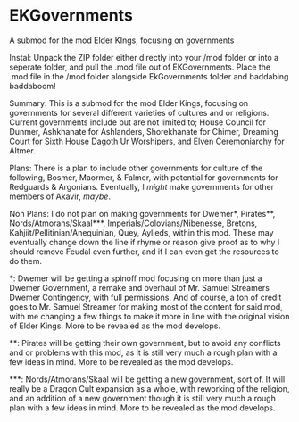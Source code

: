 # EKGovernments
A submod for the mod Elder KIngs, focusing on governments

Instal:
Unpack the ZIP folder either directly into your /mod folder or into a seperate folder, and pull the .mod file out of EKGovernments. Place the .mod file in the /mod folder alongside EkGovernments folder and baddabing baddaboom!

Summary:
This is a submod for the mod Elder Kings, focusing on governments for several different varieties of cultures and or religions. Current governments include but are not limited to; 
House Council for Dunmer, Ashkhanate for Ashlanders, Shorekhanate for Chimer, Dreaming Court for Sixth House Dagoth Ur Worshipers, and Elven Ceremoniarchy for Altmer.

Plans:
There is a plan to include other governments for culture of the following, Bosmer, Maormer, & Falmer, with potential for governments for Redguards & Argonians. Eventually, I *might* make governments for other members of Akavir, *maybe*.

Non Plans:
I do not plan on making governments for Dwemer*, Pirates**, Nords/Atmorans/Skaal***, Imperials/Colovians/Nibenesse, Bretons, Kahjiit/Pellitinian/Anequinian, Quey, Aylieds, within this mod. These may eventually change down the line if rhyme or reason give proof as to why I should remove Feudal even further, and if I can even get the resources to do them.

*:
Dwemer will be getting a spinoff mod focusing on more than just a Dwemer Government, a remake and overhaul of Mr. Samuel Streamers Dwemer Contingency, with full permissions. And of course, a ton of credit goes to Mr. Samuel Streamer for making most of the content for said mod, with me changing a few things to make it more in line with the original vision of Elder Kings. More to be revealed as the mod develops.

**:
Pirates will be getting their own government, but to avoid any conflicts and or problems with this mod, as it is still very much a rough plan with a few ideas in mind. More to be revealed as the mod develops.

***:
Nords/Atmorans/Skaal will be getting a new government, sort of. It will really be a Dragon Cult expansion as a whole, with reworking of the religion, and an addition of a new government though it is still very much a rough plan with a few ideas in mind. More to be revealed as the mod develops.
